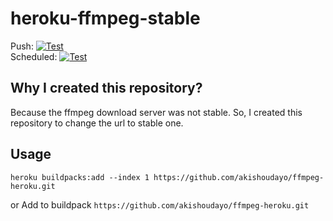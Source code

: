 # heroku-ffmpeg-stable

Push: [![Test](https://github.com/akishoudayo/ffmpeg-heroku/workflows/Test/badge.svg?branch=master&event=push)](https://github.com/akishoudayo/ffmpeg-heroku/actions?query=workflow%3ATest+event%3Apush+branch%3Amaster)  
Scheduled: [![Test](https://github.com/akishoudayo/ffmpeg-heroku/workflows/Test/badge.svg?branch=master&event=schedule)](https://github.com/akishoudayo/ffmpeg-heroku/actions?query=workflow%3ATest+event%3Aschedule+branch%3Amaster)

## Why I created this repository?
Because the ffmpeg download server was not stable.
So, I created this repository to change the url to stable one.

## Usage

```
heroku buildpacks:add --index 1 https://github.com/akishoudayo/ffmpeg-heroku.git
```
or Add to buildpack
`https://github.com/akishoudayo/ffmpeg-heroku.git`

